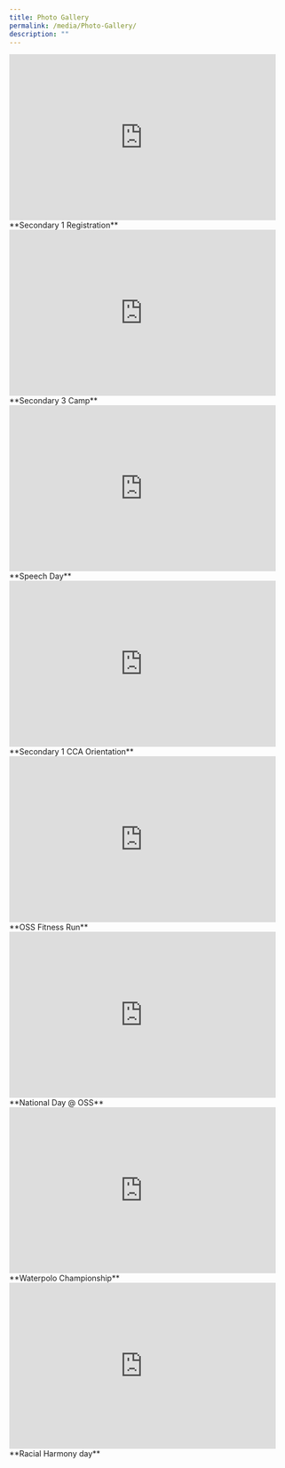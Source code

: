 ```yaml
---
title: Photo Gallery
permalink: /media/Photo-Gallery/
description: ""
---
```

<iframe allowfullscreen="true" height="299" width="480" frameborder="0" src="https://docs.google.com/presentation/d/e/2PACX-1vQuNNleVCuVfNO0WC418LKqY-0gpP3VRQdQSdAxcDj5BIp1ZSCHv3FJaCkqZ8tkAcOBb9UWGnhWTfoU/embed?start=false&amp;loop=false&amp;delayms=3000"></iframe>
**Secondary 1 Registration**

<iframe src="https://docs.google.com/presentation/d/e/2PACX-1vQ_Pozy6U-UNPKXnka2AMFaHD-qdXFTh4I5ILgWgfxj6Ri9Hdbpgg2M9-5yMDnDflTnpLNgEwQHLCoF/embed?start=false&amp;loop=false&amp;delayms=3000" frameborder="0" width="480" height="299" allowfullscreen="true"></iframe>
**Secondary 3 Camp**

<iframe allowfullscreen="true" height="299" width="480" frameborder="0" src="https://docs.google.com/presentation/d/e/2PACX-1vR-k-QU0h3F9NzSnz0ydcqwDG9Lga2dA5eEOMTayYttHXHBe-YOnNkmZx7-JXzKcKFrIRaesdLG4uzm/embed?start=false&amp;loop=false&amp;delayms=3000"></iframe>
**Speech Day**

<iframe src="https://docs.google.com/presentation/d/e/2PACX-1vRd7obcKgnkjIka8ToM2hJaPF3xku41e0Ps9ilYOm_yisi7GmB-bDyAphWAqOf0K6OHKRSPVfKzOZHz/embed?start=false&amp;loop=false&amp;delayms=3000" frameborder="0" width="480" height="299" allowfullscreen="true"></iframe>
**Secondary 1 CCA Orientation**

<iframe allowfullscreen="true" height="299" width="480" frameborder="0" src="https://docs.google.com/presentation/d/e/2PACX-1vRBzzCao5FUUEhLfvkPlfRsnXplHoFkkgylakEk-SBL_6qx6KTdL72wXbpY3zO5dR13Cf_rWG8Ey7Hr/embed?start=false&amp;loop=false&amp;delayms=3000"></iframe>
**OSS Fitness Run**

<iframe src="https://docs.google.com/presentation/d/e/2PACX-1vTGYqSZ_St4OpiMHvnXJ2-G29UiIGRi_brIMKM544EMbahapXv_1HbcpPMFupRCO-r8B2lqQnaaGsVo/embed?start=false&amp;loop=false&amp;delayms=3000" frameborder="0" width="480" height="299" allowfullscreen="true"></iframe>
**National Day @ OSS**

<iframe allowfullscreen="true" height="299" width="480" frameborder="0" src="https://docs.google.com/presentation/d/e/2PACX-1vSsyCIxlG2IlKvgShAuxzhxPZByNIvRLgDvl8d7bDfxgdQOP-S8qpCxc4XWDVaJalsoek0CYRNFqKZF/embed?start=false&amp;loop=false&amp;delayms=3000"></iframe>
**Waterpolo Championship**

<iframe allowfullscreen="true" height="299" width="480" frameborder="0" src="https://docs.google.com/presentation/d/e/2PACX-1vQgTiR5tQH7h6BsScxNMhRuNJZiHoMnmh8mepLjCWaddvuo4vAnlNINEwzI82j0T1cAHyvXDccoCT8Z/embed?start=false&amp;loop=false&amp;delayms=3000"></iframe>
**Racial Harmony day**